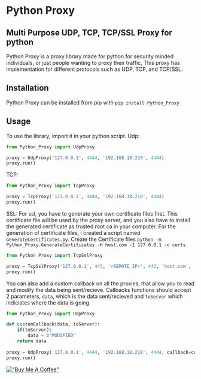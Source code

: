 # Python Proxy
## Multi Purpose UDP, TCP, TCP/SSL Proxy for python

Python Proxy is a proxy library made for python for security minded individuals, or just people wanting to proxy their traffic,
This proxy has implementation for different protocols such as UDP, TCP, and TCP/SSL.

## Installation

Python Proxy can be installed from pip with
`pip install Python_Proxy`

## Usage
To use the library, import it in your python script. 
Udp:
```py
from Python_Proxy import UdpProxy

proxy = UdpProxy('127.0.0.1', 4444, '192.168.18.218', 4444)
proxy.run()
```

TCP:
```py
from Python_Proxy import TcpProxy

proxy = TcpProxy('127.0.0.1', 4444, '192.168.18.218', 4444)
proxy.run()
```

SSL:
For ssl, you have to generate your own certificate files first. This certificate file will be used by the proxy server, and you also have to install the generated certificate as trusted root ca in your computer. For the generation of certificate files, i created a script named `GenerateCertificates.py`. Create the Certificate files `python -m Python_Proxy.GenerateCertificates -H host.com -I 127.0.0.1 -o certs`
```py
from Python_Proxy import TcpSslProxy

proxy = TcpSslProxy('127.0.0.1', 443, '<REMOTE_IP>', 443, 'host.com', '.\certs\server.crt', '.\certs\server.key')
proxy.run()
```

You can also add a custom callback on all the proxies, that allow you to read and modify the data being sent/recieve. Callbacks functions should accept 2 parameters, `data`, which is the data sent/recieved and `toServer` which indiciates where the data is going
```py
from Python_Proxy import UdpProxy

def customCallback(data, toServer):
    if(toServer):
        data = b"MODIFIED"
    return data
    
proxy = UdpProxy('127.0.0.1', 4444, '192.168.18.218', 4444, callback=customCallback)
proxy.run()
```

[!["Buy Me A Coffee"](https://www.buymeacoffee.com/assets/img/custom_images/orange_img.png)](https://bmc.link/tomorrowisnew1)
